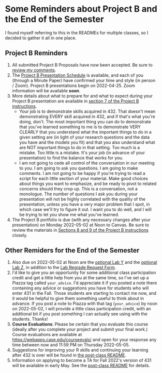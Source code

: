 # Some Reminders about Project B and the End of the Semester

I found myself referring to this in the READMEs for multiple classes, so I decided to gather it all in one place.

## Project B Reminders

1. All submitted Project B Proposals have now been accepted. Be sure to [review my comments](https://github.com/THOMASELOVE/432-2022/blob/main/projectB/proposal_plans.md).
2. The [Project B Presentation Schedule](https://github.com/THOMASELOVE/432-2022/blob/main/projectB/schedule.md) is available, and each of you (through a Minute Paper) have confirmed your time and style (in person / Zoom). Project B presentations begin on 2022-04-25. Zoom information will be available **soon**.
3. More details about what to prepare for and what to expect during your Project B presentation are available in [section 7 of the Project B instructions](https://github.com/THOMASELOVE/432-2022/blob/main/projectB/projectB_instructions_2022.md#7-the-project-b-presentation).
    - Your job is to demonstrate skills acquired in 432. That doesn't mean demonstrating EVERY skill acquired in 432, and if that's what you're doing, don't. The most important thing you can do to demonstrate that you've learned something to me is to demonstrate VERY CLEARLY that you understand what the important things to do in a given setting are (in light of your research questions and the data you have and the models you fit) and that you also understand what are NOT important things to do in that setting. Too much is a mistake. Too little is a mistake. It's your job (in advance of your presentation) to find the balance that works for you.
    - I am not going to cede all control of the conversation in our meeting to you. I am going to ask you questions. I am going to make comments. I am not going to be happy if you're trying to read a script for each little section of your material. Make good choices about things you want to emphasize, and be ready to pivot to related concerns should they crop up. This is a conversation, not a monologue. The number of questions I ask you during your presentation will not be highly correlated with the quality of the presentation, unless you have a very major problem that I spot, in which case we'll try to figure it out. I want you to do well, and I will be trying to let you show me what you've learned.
4. The Project B portfolio is due (with any necessary changes after your presentation) on Monday 2022-05-02 at Noon to Canvas. Be sure to review the materials in [Sections 8 and 9 of the Project B instructions](https://github.com/THOMASELOVE/432-2022/blob/main/projectB/projectB_instructions_2022.md#8-project-portfolio-template) closely.

## Other Remiders for the End of the Semester

1. Also due on 2022-05-02 at Noon are the [optional Lab Y](https://github.com/THOMASELOVE/432-2022/tree/main/labs/labY) and the [optional Lab Z](https://github.com/THOMASELOVE/432-2022/tree/main/labs/labZ), in addition to the [Lab Regrade Request Form](http://bit.ly/432-2022-lab-regrade-requests).
2. I'd like to give you an opportunity for some additional class participation credit and get a little help from you at the same time, so I've set up a Piazza tag called `your_advice`. I'd appreciate it if you posted a note there containing any advice or suggestions you have for students who will enter 431 in the Fall. Those students are starting to contact me now, and it would be helpful to give them something useful to think about in advance. If you post a note to Piazza with that tag (`your_advice`) by noon on 2022-05-02, I will provide a little class participation credit, with an additional bit if you post something I can actually see using with the students. Thanks!
3. **Course Evaluations**: Please be certain that you evaluate this course (ideally after you complete your project and submit your final work.) Course evaluations are available at https://webapps.case.edu/courseevals/ and open for your response any time between now and 11:59 PM on Thursday 2022-05-05.
4. Suggestions for improving your R skills and continuing your learning after 432 is over will be found in [the post-class README](https://github.com/THOMASELOVE/432-2022/tree/main/classes/postclass).
5. Information on applying to become a TA for Fall 2022's version of 431 will be available in early May. See the [post-class README](https://github.com/THOMASELOVE/432-2022/tree/main/classes/postclass) for details.
